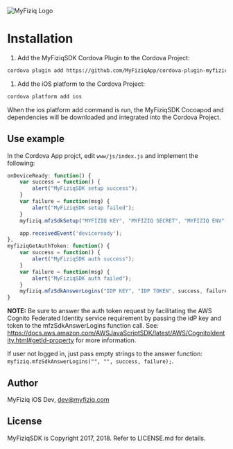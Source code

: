 ![MyFiziq Logo](https://www.myfiziq.com/assets/images/logo.svg)

# Installation

1. Add the MyFiziqSDK Cordova Plugin to the Cordova Project:
```sh
cordova plugin add https://github.com/MyFiziqApp/cordova-plugin-myfiziq.git
```
1. Add the iOS platform to the Cordova Project:
```sh
cordova platform add ios
```

When the ios platform add command is run, the MyFiziqSDK Cocoapod and dependencies will be downloaded and integrated into the Cordova Project.

## Use example

In the Cordova App projct, edit `www/js/index.js` and implement the following:

```js
onDeviceReady: function() {
    var success = function() {
        alert("MyFiziqSDK setup success");
    }
    var failure = function(msg) {
        alert("MyFiziqSDK setup failed");
    }
    myfiziq.mfzSdkSetup("MYFIZIQ KEY", "MYFIZIQ SECRET", "MYFIZIQ ENV", success, failure);

    app.receivedEvent('deviceready');
},
myfiziqGetAuthToken: function() {
    var success = function() {
        alert("MyFiziqSDK auth success");
    }
    var failure = function(msg) {
        alert("MyFiziqSDK auth failed");
    }
    myfiziq.mfzSdkAnswerLogins("IDP KEY", "IDP TOKEN", success, failure);
}
```

**NOTE:** Be sure to answer the auth token request by facilitating the AWS Cognito Federated Identity service requirement by passing the idP key and token to the mfzSdkAnswerLogins function call. See: https://docs.aws.amazon.com/AWSJavaScriptSDK/latest/AWS/CognitoIdentity.html#getId-property for more information.

If user not logged in, just pass empty strings to the answer function: `myfiziq.mfzSdkAnswerLogins("", "", success, failure);`.

## Author

MyFiziq iOS Dev, dev@myfiziq.com

## License

MyFiziqSDK is Copyright 2017, 2018. Refer to LICENSE.md for details.
